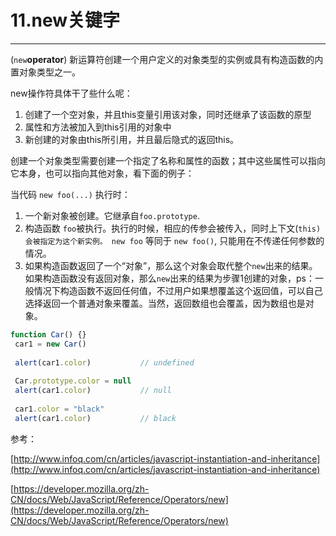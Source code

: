 # 11.new关键字

---

\(`new`**operator**\) 新运算符创建一个用户定义的对象类型的实例或具有构造函数的内置对象类型之一。

new操作符具体干了些什么呢：

1. 创建了一个空对象，并且this变量引用该对象，同时还继承了该函数的原型
2. 属性和方法被加入到this引用的对象中
3. 新创建的对象由this所引用，并且最后隐式的返回this。

创建一个对象类型需要创建一个指定了名称和属性的函数；其中这些属性可以指向它本身，也可以指向其他对象，看下面的例子：

当代码 `new foo(...)` 执行时：

1. 一个新对象被创建。它继承自`foo.prototype`.
2. 构造函数 `foo`被执行。执行的时候，相应的传参会被传入，同时上下文\(`this)会被指定为这个新实例。 new foo` 等同于 `new foo()`, 只能用在不传递任何参数的情况。
3. 如果构造函数返回了一个“对象”，那么这个对象会取代整个`new`出来的结果。如果构造函数没有返回对象，那么`new`出来的结果为步骤1创建的对象，ps：一般情况下构造函数不返回任何值，不过用户如果想覆盖这个返回值，可以自己选择返回一个普通对象来覆盖。当然，返回数组也会覆盖，因为数组也是对象。

```js
function Car() {}
 car1 = new Car()
 
 alert(car1.color)           // undefined
 
 Car.prototype.color = null
 alert(car1.color)           // null
 
 car1.color = "black"
 alert(car1.color)           // black
```

参考：

[http://www.infoq.com/cn/articles/javascript-instantiation-and-inheritance](http://www.infoq.com/cn/articles/javascript-instantiation-and-inheritance)

[https://developer.mozilla.org/zh-CN/docs/Web/JavaScript/Reference/Operators/new](https://developer.mozilla.org/zh-CN/docs/Web/JavaScript/Reference/Operators/new)

